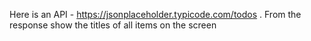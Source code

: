 Here is an API - https://jsonplaceholder.typicode.com/todos . From the response show the titles of all items on the screen